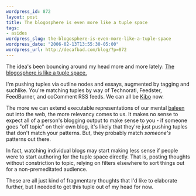 ```yaml
--- 
wordpress_id: 872
layout: post
title: The blogosphere is even more like a tuple space
tags: 
- asides
wordpress_slug: the-blogosphere-is-even-more-like-a-tuple-space
wordpress_date: "2006-02-13T13:55:30-05:00"
wordpress_url: http://decafbad.com/blog/?p=872
---
```

The idea's been bouncing around my head more and more lately: <a href="http://decafbad.com/blog/2005/01/12/the-blogosphere-as-a-tuple-space">The blogosphere is like a tuple space.</a>

I'm pushing tuples via outline nodes and essays, augmented by tagging and suchlike.  You're matching tuples by way of Technorati, Feedster, FeedBurner, and coComment RSS feeds.  We can all be <a href="http://decafbad.com/blog/2004/07/29/kibo-kibo-kibo">Kibo</a> now.

The more we can extend executable representations of our mental <a href="http://www.google.com/search?q=define%3Abaleen">baleen</a> out into the web, the more relevancy comes to us.  It makes no sense to expect all of a person's blogging output to make sense to you - if someone goes "off topic" on their own blog, it's likely that they're just pushing tuples that don't match your patterns.  But, they probably match <i>someone's</i> patterns out there.

In fact, watching individual blogs may start making less sense if people were to start authoring for the tuple space directly.  That is, posting thoughts without constriction to topic, relying on filters elsewhere to sort things out for a non-premeditated audience.

These are all just kind of fragmentary thoughts that I'd like to elaborate further, but I needed to get this tuple out of my head for now.
